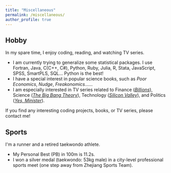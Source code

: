 ```yaml
---
title: "Miscellaneous"
permalink: /miscellaneous/
author_profile: true
---
```


## Hobby
In my spare time, I enjoy coding, reading, and watching TV series. 
-	I am currently trying to generalize some statistical packages. I use Fortran, Java, C(C++, C#), Python, Ruby, Julia, R, Stata, JavaScript, SPSS, SmartPLS, SQL... Python is the best!
-	I have a special interest in popular science books, such as *Poor Economics*, *Nudge*, *Freakonomics*……
-	I am especially interested in TV series related to Finance ([*Billions*](https://en.wikipedia.org/wiki/Billions_(TV_series))), Science ([*The Big Bang Theory*](https://en.wikipedia.org/wiki/The_Big_Bang_Theory)), Technology ([*Silicon Valley*](https://en.wikipedia.org/wiki/Silicon_Valley_(TV_series))), and Politics ([*Yes, Minister*](https://en.wikipedia.org/wiki/Yes_Minister)).

If you find any interesting coding projects, books, or TV series, please contact me!

## Sports
I'm a runner and a retired taekwondo athlete.
-	My Personal Best (PB) in 100m is 11.2s.
-	I won a silver medal (taekwondo: 53kg male) in a city-level professional sports meet (one step away from Zhejiang Sports Team).
